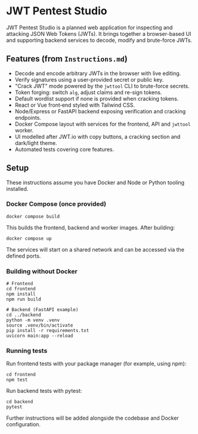 # JWT Pentest Studio

JWT Pentest Studio is a planned web application for inspecting and attacking JSON Web Tokens (JWTs). It brings together a browser-based UI and supporting backend services to decode, modify and brute-force JWTs.

## Features (from `Instructions.md`)

- Decode and encode arbitrary JWTs in the browser with live editing.
- Verify signatures using a user-provided secret or public key.
- "Crack JWT" mode powered by the `jwttool` CLI to brute-force secrets.
- Token forging: switch `alg`, adjust claims and re-sign tokens.
- Default wordlist support if none is provided when cracking tokens.
- React or Vue front‑end styled with Tailwind CSS.
- Node/Express or FastAPI backend exposing verification and cracking endpoints.
- Docker Compose layout with services for the frontend, API and `jwttool` worker.
- UI modelled after JWT.io with copy buttons, a cracking section and dark/light theme.
- Automated tests covering core features.

## Setup

These instructions assume you have Docker and Node or Python tooling installed.

### Docker Compose (once provided)

```
docker compose build
```

This builds the frontend, backend and worker images. After building:

```
docker compose up
```

The services will start on a shared network and can be accessed via the defined ports.

### Building without Docker

```
# Frontend
cd frontend
npm install
npm run build

# Backend (FastAPI example)
cd ../backend
python -m venv .venv
source .venv/bin/activate
pip install -r requirements.txt
uvicorn main:app --reload
```

### Running tests

Run frontend tests with your package manager (for example, using npm):

```
cd frontend
npm test
```

Run backend tests with pytest:

```
cd backend
pytest
```

Further instructions will be added alongside the codebase and Docker configuration.

